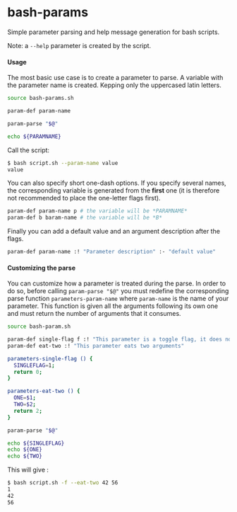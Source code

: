 # bash-params
Simple parameter parsing and help message generation for bash scripts.

Note: a `--help` parameter is created by the script.

#### Usage
The most basic use case is to create a parameter to parse. A variable with the parameter name is created. Kepping only the uppercased latin letters.
````bash
source bash-params.sh

param-def param-name

param-parse "$@"

echo ${PARAMNAME}
````
Call the script:
````bash
$ bash script.sh --param-name value
value
````

You can also specify short one-dash options. If you specify several names, the corresponding variable is generated from the **first** one (it is therefore not recommended to place the one-letter flags first).
````bash
param-def param-name p # the variable will be *PARAMNAME*
param-def b baram-name # the variable will be *B*
````
Finally you can add a default value and an argument description after the flags.
````bash
param-def param-name :! "Parameter description" :- "default value"
````


#### Customizing the parse
You can customize how a parameter is treated during the parse. In order to do so, before calling `param-parse "$@"` you must redefine the corresponding parse function `parameters-param-name` where `param-name` is the name of your parameter. This function is given all the arguments following its own one and must return the number of arguments that it consumes.
````bash
source bash-param.sh

param-def single-flag f :! "This parameter is a toggle flag, it does not consume arguments"
param-def eat-two :! "This parameter eats two arguments"

parameters-single-flag () {
  SINGLEFLAG=1;
  return 0;
}

parameters-eat-two () {
  ONE=$1;
  TWO=$2;
  return 2;
}

param-parse "$@"

echo ${SINGLEFLAG}
echo ${ONE}
echo ${TWO}
````
This will give :
````bash
$ bash script.sh -f --eat-two 42 56
1
42
56
````
